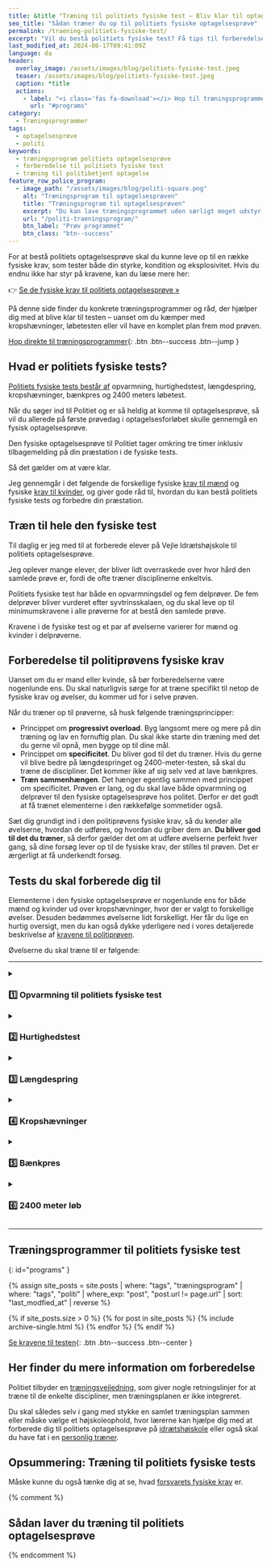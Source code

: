 ```yaml
---
title: &title "Træning til politiets fysiske test – Bliv klar til optagelse"
seo_title: "Sådan træner du op til politiets fysiske optagelsesprøve"
permalink: /traening-politiets-fysiske-test/
excerpt: "Vil du bestå politiets fysiske test? Få tips til forberedelse, målrettet træning og programmer, der hjælper dig i form til optagelsesprøven."
last_modified_at: 2024-08-17T09:41:09Z
language: da
header:
  overlay_image: /assets/images/blog/politiets-fysiske-test.jpeg
  teaser: /assets/images/blog/politiets-fysiske-test.jpeg
  caption: *title
  actions:
    - label: "<i class='fas fa-download'></i> Hop til træningsprogrammer"
      url: "#programs"
category:
  - Træningsprogrammer
tags:
  - optagelsesprøve
  - politi
keywords:
  - træningsprogram politiets optagelsesprøve
  - forberedelse til politiets fysiske test
  - træning til politibetjent optagelse
feature_row_police_program:
  - image_path: "/assets/images/blog/politi-square.png"
    alt: "Træningsprogram til optagelsesprøven"
    title: "Træningsprogram til optagelsesprøven"
    excerpt: "Du kan lave træningsprogrammet uden særligt meget udstyr, så du kan klare programmet, selvom du ikke har adgang til et træningscenter."
    url: "/politi-traeningsprogram/"
    btn_label: "Prøv programmet"
    btn_class: "btn--success"
---
```


For at bestå politiets optagelsesprøve skal du kunne leve op til en række fysiske krav, som tester både din styrke, kondition og eksplosivitet. Hvis du endnu ikke har styr på kravene, kan du læse mere her:

👉 [Se de fysiske krav til politiets optagelsesprøve »](/politiets-fysiske-tests-krav-optagelsesproeve/)

På denne side finder du konkrete træningsprogrammer og råd, der hjælper dig med at blive klar til testen – uanset om du kæmper med kropshævninger, løbetesten eller vil have en komplet plan frem mod prøven.

[<i class='fas fa-download'></i> Hop direkte til træningsprogrammer](#programs){: .btn .btn--success .btn--jump }

## Hvad er politiets fysiske tests?

[Politiets fysiske tests består af](/politiets-fysiske-tests-krav-optagelsesproeve/) opvarmning, hurtighedstest, længdespring, kropshævninger, bænkpres og 2400 meters løbetest.

Når du søger ind til Politiet og er så heldig at komme til optagelsesprøve, så vil du allerede på første prøvedag i optagelsesforløbet skulle gennemgå en fysisk optagelsesprøve.

Den fysiske optagelsesprøve til Politiet tager omkring tre timer inklusiv tilbagemelding på din præstation i de fysiske tests.

Så det gælder om at være klar.

Jeg gennemgår i det følgende de forskellige fysiske [krav til mænd](https://politi.dk/politiskolen/ansoegning-og-optagelsesforloeb/fysisk-optagelsesproeve-for-maend) og fysiske [krav til kvinder](https://politi.dk/politiskolen/ansoegning-og-optagelsesforloeb/fysisk-optagelsesproeve-for-kvinder), og giver gode råd til, hvordan du kan bestå politiets fysiske tests og forbedre din præstation.

## Træn til hele den fysiske test

Til daglig er jeg med til at forberede elever på Vejle Idrætshøjskole til politiets optagelsesprøve.

Jeg oplever mange elever, der bliver lidt overraskede over hvor hård den samlede prøve er, fordi de ofte træner disciplinerne enkeltvis.

Politiets fysiske test har både en opvarmningsdel og fem delprøver. De fem delprøver bliver vurderet efter syvtrinsskalaen, og du skal leve op til minimumskravene i alle prøverne for at bestå den samlede prøve.

Kravene i de fysiske test og et par af øvelserne varierer for mænd og kvinder i delprøverne.

## Forberedelse til politiprøvens fysiske krav

Uanset om du er mand eller kvinde, så bør forberedelserne være nogenlunde ens. Du skal naturligvis sørge for at træne specifikt til netop de fysiske krav og øvelser, du kommer ud for i selve prøven.

Når du træner op til prøverne, så husk følgende træningsprincipper:

- Princippet om **progressivt overload**. Byg langsomt mere og mere på din træning og lav en fornuftig plan. Du skal ikke starte din træning med det du gerne vil opnå, men bygge op til dine mål.
- Princippet om **specificitet**. Du bliver god til det du træner. Hvis du gerne vil blive bedre på længdespringet og 2400-meter-testen, så skal du træne de discipliner. Det kommer ikke af sig selv ved at lave bænkpres.
- **Træn sammenhængen**. Det hænger egentlig sammen med princippet om specificitet. Prøven er lang, og du skal lave både opvarmning og delprøver til den fysiske optagelsesprøve hos politet. Derfor er det godt at få trænet elementerne i den rækkefølge sommetider også.

Sæt dig grundigt ind i den politiprøvens fysiske krav, så du kender alle øvelserne, hvordan de udføres, og hvordan du griber dem an. **Du bliver god til det du træner**, så derfor gælder det om at udføre øvelserne perfekt hver gang, så dine forsøg lever op til de fysiske krav, der stilles til prøven. Det er ærgerligt at få underkendt forsøg.

## Tests du skal forberede dig til

Elementerne i den fysiske optagelsesprøve er nogenlunde ens for både mænd og kvinder ud over kropshævninger, hvor der er valgt to forskellige øvelser. Desuden bedømmes øvelserne lidt forskelligt. Her får du lige en hurtig oversigt, men du kan også dykke yderligere ned i vores detaljerede beskrivelse af [kravene til politiprøven](/politiets-fysiske-tests-krav-optagelsesproeve/).

Øvelserne du skal træne til er følgende:

***

<details markdown="1" class="faq">
  <summary><h3>1️⃣ Opvarmning til politiets fysiske test</h3></summary>

Opvarmningen udgør den første del af politiets fysiske optagelsesprøve. Formålet er at forberede kroppen til de efterfølgende elementer, men mange bliver overraskede over, at opvarmningen i sig selv kan være udmattende.

{% include video provider="youtube" id="isDmCC3_fPk" %}

Opvarmningen varer cirka 15 minutter og består af tre sektioner: løb, hop og styrketræning. Du kan finde det fulde program i denne [PDF](https://politi.dk/-/media/mediefiler/landsdaekkende-dokumenter/politiskolen/fysisk-proeveforloeb-vejledninger/opvarmning-2019-aa.pdf).

Forberedelse er vigtig, da opvarmningen altid indeholder de samme øvelser. For at bestå opvarmningen skal du gennemføre alle øvelserne korrekt og følge anvisningerne.

**Læs**: [Opvarmning til politiets fysiske test](/politiets-fysiske-test/opvarmning/)
{: .notice }

</details>

<details markdown="1" class="faq">
  <summary><h3>2️⃣ Hurtighedstest</h3></summary>

**Udgangsstilling**: Start med keglen på din venstre side. Placer hænder, knæ og tæer på gulvet, så dine arme og lår er parallelle med gulvet.

**Udførelse**: Når dommeren siger "Færdige ---- Løb", starter du tidtagningen og løber 2 1/4 gange i et ottetal rundt om keglerne. Du skal undgå at røre keglerne, som er placeret 13,40 meter fra hinanden.

{% include video provider="youtube" id="TbaBYiS7JrU" %}

</details>

<details markdown="1" class="faq">
  <summary><h3>3️⃣ Længdespring</h3></summary>

**Udgangsstilling:** Start med begge fødder bag 0-centimeter markeringen.

**Udførelse:** Hop fremad med begge fødder samtidig. Din længde aflæses, når du lander stående med begge fødder, og dommerne kan aflæse landingspunktet.

{% include video provider="youtube" id="A4s-dNy_H4s" %}

Testen fortsætter, indtil der er to aflæste forsøg. Længden af springet måles fra 0-centimeter markeringen til hælene og rundes ned til nærmeste 5 centimeter. Det bedste af dine to forsøg bestemmer din score.

**Læs**: [Alt om længdespringstesten og hvordan du forbereder dig](/broadjump/)
{: .notice }

</details>

<details markdown="1" class="faq">
  <summary><h3>4️⃣ Kropshævninger</h3></summary>

<details markdown="1" class="faq">
  <summary><h3>Kropshævninger for mænd</h3></summary>

{% include video provider="youtube" id="ZgFmCNBh-UY" %}

Du har ét forsøg til at gennemføre op til 14 kropshævninger.

Bommen er indstillet, så du kan hænge udstrakt uden at røre gulvet.

**Udgangsstilling:** Hold bommen med overhåndsgreb og hæng med strakte arme.

**Udførelse:** Træk dig op, så hagen er over bommen, og sænk dig tilbage til udgangsstillingen.

Din score afhænger af, hvor mange godkendte gentagelser du gennemfører.

Brug af handsker eller magnesium er tilladt for at øge friktionen.

Jeg har skrevet en grundigere vejledning til, [hvordan du lærer at tage en pull-up]( {% link _posts/2011-08-18-vil-du-gerne-tage-en-kropshaevning.md %}).

</details>

<details markdown="1" class="faq">
  <summary><h3>Kropshævninger for kvinder</h3></summary>

{% include video provider="youtube" id="5hdTHhQJQp8" %}

Du har ét forsøg til at gennemføre op til 22 kropshævninger.

Bommen er justeret til cirka 90 cm, og en plintkasse er placeret omkring 40 cm høj, en kropslængde fra bommen.

**Udgangsstilling:** Grib bommen med overhåndsgreb, hæng med strakte arme og fødderne på plinten.

**Udførelse:** Træk dig op med strakt krop, så brystet rører bommens underkant, og sænk dig tilbage til udgangsstilling.

Din score afgøres af antallet af godkendte gentagelser.

Brug af handsker eller magnesium er tilladt for at øge friktionen.
</details>

</details>

<details markdown="1" class="faq">
  <summary><h3>5️⃣ Bænkpres</h3></summary>

{% include video provider="youtube" id="lc1CIASe2So" %}

Du skal vælge en vægtbelastning (kg), du ønsker at teste med.

Du har ét forsøg til at gennemføre maksimalt 12 gentagelser med en forudbestemt vægt.

**Udgangsstilling:** Læg dig på bænken med vægtstangen i strakte arme.

**Udførelse:** Sænk vægtstangen til brystet og pres den op til udgangsstillingen.

Skulderparti og sæde skal være i kontakt med bænken under hele testen.

Din score baseres på antallet af godkendte gentagelser.

Brug af handsker eller magnesium er tilladt for at øge friktionen.

**Læs**: [Alt om 2400-meter testen og træning til den](/kondital-2400-meter/)
{: .notice }

</details>
<details markdown="1" class="faq">
  <summary><h3>6️⃣ 2400 meter løb</h3></summary>

Politiets krav inkluderer også [Coopers 2400 meter test](/kondital-2400-meter/). Politiet har sine egne specifikke krav til testen. Se testen herunder.

**Udførelse:** Løb en strækning på 2400 meter.

{% include video provider="youtube" id="YldNonx193c" %}

Din score afgøres ud fra den tid, du bruger. Det er tilladt at bruge et løbeur under testen.

Bemærk, at løbeunderlaget og vejret kan variere under prøven.

</details>

***

## Træningsprogrammer til politiets fysiske test
{: id="programs" }

{% assign site_posts = site.posts | where: "tags", "træningsprogram" | where: "tags", "politi" | where_exp: "post", "post.url != page.url" | sort: "last_modfied_at" | reverse %}

<div class="feature__wrapper" markdown="1">

{% if site_posts.size > 0 %}
  {% for post in site_posts %}
    {% include archive-single.html %}
  {% endfor %}
{% endif %}

[Se kravene til testen](/politiets-fysiske-tests-krav-optagelsesproeve/){: .btn .btn--success .btn--center }

</div>

## Her finder du mere information om forberedelse

Politiet tilbyder en [træningsvejledning](https://politi.dk/-/media/mediefiler/landsdaekkende-dokumenter/politiskolen/fysisk-proeveforloeb-vejledninger/traeningsvejledning-opdateret-161219-aa.pdf), som giver nogle retningslinjer for at træne til de enkelte discipliner, men træningsplanen er ikke integreret.

Du skal således selv i gang med stykke en samlet træningsplan sammen eller måske vælge et højskoleophold, hvor lærerne kan hjælpe dig med at forberede dig til politiets optagelsesprøve på [idrætshøjskole](https://www.vih.dk/fag/politi) eller også skal du have fat i en [personlig træner](https://styrkmig.dk/ep-134-politiets-optagelsesprove-sadan-bestar-du-den-fysiske-del/).

## Opsummering: Træning til politiets fysiske tests

Måske kunne du også tænke dig at se, hvad [forsvarets fysiske krav](/forsvarets-fysiske-test/) er.

{% comment %}

## Sådan laver du træning til politiets optagelsesprøve

{% endcomment %}